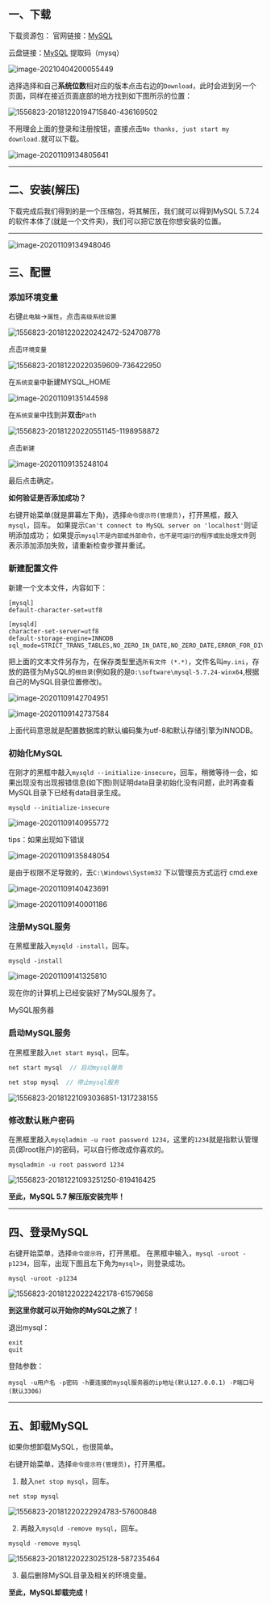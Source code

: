 ## 一、下载

下载资源包：
官网链接：[MySQL](https://downloads.mysql.com/archives/community/)

云盘链接：[MySQL](https://pan.baidu.com/s/1uBptWf8hKD_WjbLg1oVaAw)   提取码（mysq）

![image-20210404200055449](/assets/blog_res/2022-08-31-MySQL.assets/image-20210404200055449.png)

选择选择和自己**系统位数**相对应的版本点击右边的`Download`，此时会进到另一个页面，同样在接近页面底部的地方找到如下图所示的位置：

![1556823-20181220194715840-436169502](/assets/blog_res/2022-08-31-MySQL.assets/1556823-20181220194715840-436169502.png)

不用理会上面的登录和注册按钮，直接点击`No thanks, just start my download.`就可以下载。

![image-20201109134805641](/assets/blog_res/2022-08-31-MySQL.assets/image-20201109134805641.png)



------

## 二、安装(解压)

下载完成后我们得到的是一个压缩包，将其解压，我们就可以得到MySQL 5.7.24的软件本体了(就是一个文件夹)，我们可以把它放在你想安装的位置。

------

![image-20201109134948046](/assets/blog_res/2022-08-31-MySQL.assets/image-20201109134948046.png)

## 三、配置

### 添加环境变量

右键`此电脑`→`属性`，点击`高级系统设置`

![1556823-20181220220242472-524708778](../assets/blog_res/2022-08-31-MySQL.assets/1556823-20181220220242472-524708778.png)

点击`环境变量`

![1556823-20181220220359609-736422950](../assets/blog_res/2022-08-31-MySQL.assets/1556823-20181220220359609-736422950.png)

在`系统变量`中新建MYSQL_HOME

![image-20201109135144598](../assets/blog_res/2022-08-31-MySQL.assets/image-20201109135144598.png)

在`系统变量`中找到并**双击**`Path`

![1556823-20181220220551145-1198958872](../assets/blog_res/2022-08-31-MySQL.assets/1556823-20181220220551145-1198958872.png)

点击`新建`

![image-20201109135248104](../assets/blog_res/2022-08-31-MySQL.assets/image-20201109135248104.png)

最后点击确定。



**如何验证是否添加成功？**

右键开始菜单(就是屏幕左下角)，选择`命令提示符(管理员)`，打开黑框，敲入`mysql`，回车。
如果提示`Can't connect to MySQL server on 'localhost'`则证明添加成功；
如果提示`mysql不是内部或外部命令，也不是可运行的程序或批处理文件`则表示添加添加失败，请重新检查步骤并重试。

### 新建配置文件

新建一个文本文件，内容如下：

```properties
[mysql]
default-character-set=utf8

[mysqld]
character-set-server=utf8
default-storage-engine=INNODB
sql_mode=STRICT_TRANS_TABLES,NO_ZERO_IN_DATE,NO_ZERO_DATE,ERROR_FOR_DIVISION_BY_ZERO,NO_AUTO_CREATE_USER,NO_ENGINE_SUBSTITUTION
```

把上面的文本文件另存为，在保存类型里选`所有文件 (*.*)`，文件名叫`my.ini`，存放的路径为MySQL的`根目录`(例如我的是`D:\software\mysql-5.7.24-winx64`,根据自己的MySQL目录位置修改)。

![image-20201109142704951](/assets/blog_res/2022-08-31-MySQL.assets/image-20201109142704951.png)

![image-20201109142737584](/assets/blog_res/2022-08-31-MySQL.assets/image-20201109142737584.png)

上面代码意思就是配置数据库的默认编码集为utf-8和默认存储引擎为INNODB。

### 初始化MySQL

在刚才的黑框中敲入`mysqld --initialize-insecure`，回车，稍微等待一会，如果出现没有出现报错信息(如下图)则证明data目录初始化没有问题，此时再查看MySQL目录下已经有data目录生成。

```
mysqld --initialize-insecure
```

![image-20201109140955772](/assets/blog_res/2022-08-31-MySQL.assets/image-20201109140955772.png)



tips：如果出现如下错误

![image-20201109135848054](/assets/blog_res/2022-08-31-MySQL.assets/image-20201109135848054.png)

是由于权限不足导致的，去`C:\Windows\System32` 下以管理员方式运行 cmd.exe

![image-20201109140423691](/assets/blog_res/2022-08-31-MySQL.assets/image-20201109140423691.png)

![image-20201109140001186](/assets/blog_res/2022-08-31-MySQL.assets/image-20201109140001186.png)

### 注册MySQL服务

在黑框里敲入`mysqld -install`，回车。

```
mysqld -install
```

![image-20201109141325810](/assets/blog_res/2022-08-31-MySQL.assets/image-20201109141325810.png)



现在你的计算机上已经安装好了MySQL服务了。

MySQL服务器





### 启动MySQL服务

在黑框里敲入`net start mysql`，回车。

```java
net start mysql  // 启动mysql服务
    
net stop mysql  // 停止mysql服务
```

![1556823-20181221093036851-1317238155](/assets/blog_res/2022-08-31-MySQL.assets/1556823-20181221093036851-1317238155.png)

### 修改默认账户密码

在黑框里敲入`mysqladmin -u root password 1234`，这里的`1234`就是指默认管理员(即root账户)的密码，可以自行修改成你喜欢的。

```
mysqladmin -u root password 1234
```

![1556823-20181221093251250-819416425](/assets/blog_res/2022-08-31-MySQL.assets/1556823-20181221093251250-819416425.png)



**至此，MySQL 5.7 解压版安装完毕！**

------

## 四、登录MySQL

右键开始菜单，选择`命令提示符`，打开黑框。
在黑框中输入，`mysql -uroot -p1234`，回车，出现下图且左下角为`mysql>`，则登录成功。

```
mysql -uroot -p1234
```

![1556823-20181220222422178-61579658](/assets/blog_res/2022-08-31-MySQL.assets/1556823-20181220222422178-61579658.png)



**到这里你就可以开始你的MySQL之旅了！**

退出mysql：

```
exit
quit
```

登陆参数：

```
mysql -u用户名 -p密码 -h要连接的mysql服务器的ip地址(默认127.0.0.1) -P端口号(默认3306)
```





------

## 五、卸载MySQL

如果你想卸载MySQL，也很简单。

右键开始菜单，选择`命令提示符(管理员)`，打开黑框。

1. 敲入`net stop mysql`，回车。

```
net stop mysql
```

![1556823-20181220222924783-57600848](/assets/blog_res/2022-08-31-MySQL.assets/1556823-20181220222924783-57600848.png)



2. 再敲入`mysqld -remove mysql`，回车。

```
mysqld -remove mysql
```

![1556823-20181220223025128-587235464](/assets/blog_res/2022-08-31-MySQL.assets/1556823-20181220223025128-587235464.png)

3. 最后删除MySQL目录及相关的环境变量。

**至此，MySQL卸载完成！**